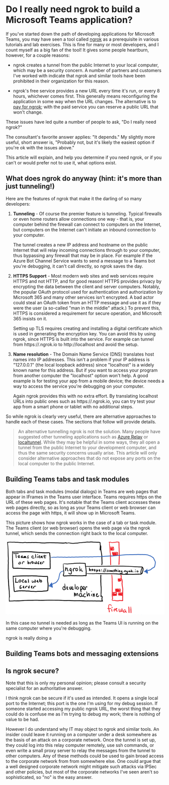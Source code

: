 # Do I really need ngrok to build a Microsoft Teams application?

If you've started down the path of developing applications for Microsoft Teams, you may have seen a tool called [ngrok](https://www.ngrok.com) as a prerequisite in various tutorials and lab exercises. This is fine for many or most developers, and I count myself as a big fan of the tool! It gives some people heartburn, however, for a couple reasons:

* ngrok creates a tunnel from the public Internet to your local computer, which may be a security concern. A number of partners and customers I've worked with indicate that ngrok and similar tools have been prohibited in their organization for this reason.

* ngrok's free service provides a new URL every time it's run, or every 8 hours, whichever comes first. This generally means reconfiguring the application in some way when the URL changes. The alternative is to [pay for ngrok](https://ngrok.com/pricing); with the paid service you can reserve a public URL that won't change.

These issues have led quite a number of people to ask, "Do I really need ngrok?"

The consultant's favorite answer applies: "It depends."
My slightly more useful, short answer is, "Probably not, but it's likely the easiest option if you're ok with the issues above."

This article will explain, and help you determine if you need ngrok, or if you can't or would prefer not to use it, what options exist.

## What does ngrok do anyway (hint: it's more than just tunneling!)

Here are the features of ngrok that make it the darling of so many developers:

1. **Tunneling** - Of course the premier feature is tunneling. Typical firewalls or even home routers allow connections one way - that is, your computer behind the firewall can connect to computers on the Internet, but computers on the Internet can't initiate an inbound connection to your computer. 

    The tunnel creates a new IP address and hostname on the public Internet that will relay incoming connections through to your computer, thus bypassing any firewall that may be in place. For example if the Azure Bot Channel Service wants to send a message to a Teams bot you're debugging, it can't call directly, so ngrok saves the day.

1. **HTTPS Support** - Most modern web sites and web services require HTTPS and not HTTP, and for good reason! HTTPS provides privacy by encrypting the data between the client and server computers. Notably, the popular OAuth protocol used for authentication and authorization by Microsoft 365 and many other services isn't encrypted. A bad actor could steal an OAuth token from an HTTP message and use it as if they were the user (a so-called "man in the middle" attack.) To prevent this, HTTPS is considered a requirement for secure operation, and Microsoft 365 insists on it.

    Setting up TLS requires creating and installing a digital certificate which is used in generating the encryption key. You can avoid this by using ngrok, since HTTPS is built into the service. For example can tunnel from https://<something>.ngrok.io to http://localhost and avoid the setup.

1. **Name resolution** - The Domain Name Service (DNS) translates host names into IP addresses. This isn't a problem if your IP address is "127.0.0.1" (the local loopback address) since "localhost" is a widely known name for this address. But if you want to access your program from another computer the "localhost" option won't help. A good example is for testing your app from a mobile device; the device needs a way to access the service you're debugging on your computer.

    Again ngrok provides this with no extra effort. By translating localhost URLs into public ones such as https://<something>.ngrok.io, you can try test your app from a smart phone or tablet with no additional steps.

So while ngrok is clearly very useful, there are alternative approaches to handle each of these cases. The sections that follow will provide details.

> An alternative tunnelling ngrok is not the solution.
> Many people have suggested other tunneling applications such as [Azure Relay](https://blog.botframework.com/2019/04/16/debugging-your-locally-hosted-v4-bot-using-azure-relays/) or [localtunnel](https://localtunnel.github.io/www/). While they may be helpful in some ways, they all open a tunnel from the public Internet to your development computer, and thus the same security concerns usually arise. This article will only consider alternative approaches that do not expose any ports on the local computer to the public Internet.

## Building Teams tabs and task modules

Both tabs and task modules (modal dialogs) in Teams are web pages that appear in IFrames in the Teams user interface. Teams requires https on the URL of these web pages. It's notable that the Teams client accesses these web pages directly, so as long as your Teams client or web browser can access the page with https, it will show up in Microsoft Teams.

This picture shows how ngrok works in the case of a tab or task module. The Teams client (or web browser) opens the web page via the ngrok tunnel, which sends the connection right back to the local computer.

![Picture showing that Teams client access via ngrok is really just a loopback](./ngrok-tab.png)

In this case no tunnel is needed as long as the Teams UI is running on the same computer where you're debugging. 

ngrok is really doing a 


## Building Teams bots and messaging extensions

## Is ngrok secure?

Note that this is only my personal opinion; please consult a security specialist for an authoritative answer.

I think ngrok can be secure if it's used as intended. It opens a single local port to the Internet; this port is the one I'm using for my debug session. If someone started accessing my public ngrok URL, the worst thing that they could do is confuse me as I'm trying to debug my work; there is nothing of value to be had.

However I do understand why IT may object to ngrok and similar tools. An insider could leave it running on a computer under a desk somewhere as the basis of an attack on a corporate network. Once the tunnel is set up, they could log into this relay computer remotely, use ssh commands, or even write a small proxy server to relay the messages from the tunnel to other computers. Any of these methods could be used to gain broad access to the corporate network from from somewhere else. One could argue that a well designed corporate network might mitigate such attacks via IPSec and other policies, but most of the corporate networks I've seen aren't so sophisticated, so "no" is the easy answer.







